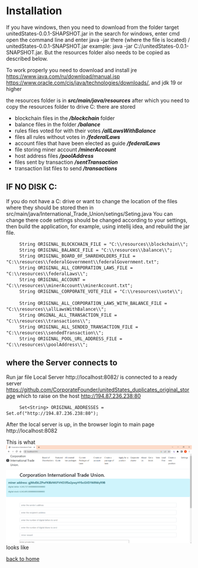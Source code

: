 # Installation
If you have windows, then you need to download from the folder target unitedStates-0.0.1-SHAPSHOT.jar
in the search for windows, enter cmd open the command line and enter java -jar there (where the file is located) / unitedStates-0.0.1-SNAPSHOT.jar
example: java -jar C://unitedStates-0.0.1-SNAPSHOT.jar.
But the resources folder also needs to be copied as described below.

To work properly you need to download and install jre https://www.java.com/ru/download/manual.jsp
https://www.oracle.com/cis/java/technologies/downloads/,
and jdk 19 or higher

the resources folder is in ***src/main/java/resources***
after which you need to copy the resources folder to drive C:
there are stored
- blockchain files in the ***/blockchain*** folder
- balance files in the folder ***/balance***
- rules files voted for with their votes ***/allLawsWithBalance***
- files all rules without votes in ***/federalLaws***
- account files that have been elected as guide ***/federalLaws***
- file storing miner account ***/minerAccount***
- host address files ***/poolAddress***
- files sent by transaction ***/sentTransaction***
- transaction list files to send ***/transactions***


## IF NO DISK C:
If you do not have a C: drive or want to change the location of the files where they should
be stored then in src/main/java/International_Trade_Union/setings/Seting.java
You can change there code settings should be changed according to your settings,
then build the application, for example, using intellij idea, and rebuild the jar file.

````
     String ORIGINAL_BLOCKCHAIN_FILE = "C:\\resources\\blockchain\\";
     String ORIGINAL_BALANCE_FILE = "C:\\resources\\balance\\";
     String ORIGINAL_BOARD_0F_SHAREHOLDERS_FILE = "C:\\resources\\federalGovernment\\federalGovernment.txt";
     String ORIGINAL_ALL_CORPORATION_LAWS_FILE = "C:\\resources\\federalLaws\\";
     String ORIGINAL_ACCOUNT = "C:\\resources\\minerAccount\\minerAccount.txt";
     String ORIGINAL_CORPORATE_VOTE_FILE = "C:\\resources\\vote\\";

     String ORIGINAL_ALL_CORPORATION_LAWS_WITH_BALANCE_FILE = "C:\\resources\\allLawsWithBalance\\";
     String ORGINAL_ALL_TRANSACTION_FILE = "C:\\resources\\transactions\\";
     String ORIGINAL_ALL_SENDED_TRANSACTION_FILE = "C:\\resources\\sendedTransaction\\";
     String ORIGINAL_POOL_URL_ADDRESS_FILE = "C:\\resources\\poolAddress\\";
````

## where the Server connects to
Run jar file
Local Server http://localhost:8082/ is connected to a ready server
https://github.com/CorporateFounder/unitedStates_duplicates_original_storage
which to raise on the host http://194.87.236.238:80

````
     Set<String> ORIGINAL_ADDRESSES = Set.of("http://194.87.236.238:80");
````

After the local server is up, in the browser
login to main page http://localhost:8082

This is what ![main menu](../screenshots/main-menuEng.png) looks like

[back to home](../documentationEng/documentationEng.md)